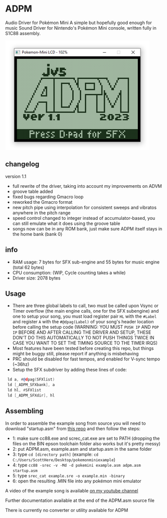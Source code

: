 # ADPM
Audio Driver for Pokémon Mini
A simple but hopefully good enough for music Sound Driver for Nintendo's Pokémon Mini console, written fully in S1C88 assembly. 
<br><p align="left"><img src="https://github.com/jvsTSX/ADPM/blob/main/ADPM_ex_screen.png?raw=true" alt="ADPM" width="460" height="350"/>

## changelog
version 1.1
- full rewrite of the driver, taking into account my improvements on ADVM
- groove table added
- fixed bugs regarding Gmacro loop
- reworked the Gmacro format
- new pitch pipe using interpolation for consistent sweeps and vibratos anywhere in the pitch range
- speed control changed to integer instead of accumulator-based, you can still emulate what it does using the groove table
- songs now can be in any ROM bank, just make sure ADPM itself stays in the home bank (bank 0)

## info
- RAM usage: 7 bytes for SFX sub-engine and 55 bytes for music engine (total 62 bytes)
- CPU consumption: (WIP, Cycle counting takes a while)
- Driver size: 2078 bytes

## Usage
- There are three global labels to call, two must be called upon Vsync or Timer overflow (the main engine calls, one for the SFX subengine) and one to setup your song, you must load register pair `HL` with the `#Label` and register `A` with the `#@dpag(Label)` of your song's header location before calling the setup code (WARNING: YOU MUST `PUSH IP` AND `POP IP` BEFORE AND AFTER CALLING THE DRIVER AND SETUP, THESE DON'T DO THIS AUTOMATICALLY TO NOT PUSH THINGS TWICE IN CASE YOU WANT TO SET THE TIMING SOURCE TO THE TIMER IRQS)
- Most features have been tested before creating this repo, but things might be buggy still, please report if anything is misbehaving
- PRC should be disabled for fast tempos, and enabled for V-sync tempo (~36hz)
- Setup the SFX subdriver by adding these lines of code:
```asm
 ld a, #@dpag(SFXlist)
 ld [_ADPM_SFXbank], a
 ld hl, #SFXlist      
 ld [_ADPM_SFXdir], hl
```

## Assembling 

In order to assemble the example song from source you will need to download "startup.asm" from [this repo](https://github.com/pokemon-mini/c88-pokemini/blob/master/examples/helloworld/src/startup.asm) and then follow the steps:
- 1: make sure cc88.exe and screc_cat.exe are set to PATH (dropping the files on the BIN epson toolchain folder also works but it's pretty messy)
- 2: put ADPM.asm, example.asm and startup.asm in the same folder
- 3: type `cd [directory path]` (example: `cd C:/Users/ScottHere/Desktop/pokemonminiexample`)
- 4: type `cc88 -srec -v -Md -d pokemini example.asm adpm.asm startup.asm`
- 5: type `srec_cat example.sre -o example.min -binary`
- 6: open the resulting .MIN file into any pokémon mini emulator

A video of the example song is available [on my youtube channel](https://youtu.be/Z2X9NSDcpnk)

Further documentation available at the end of the ADPM.asm source file

There is currently no converter or utility available for ADPM
